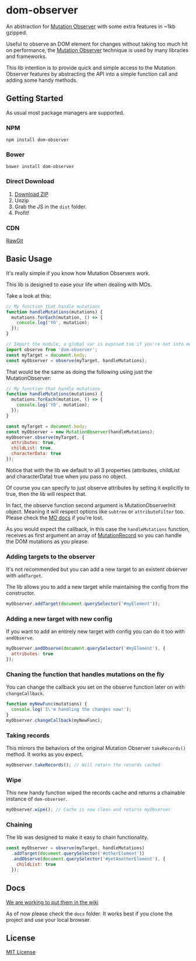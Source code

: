 # dom-observer

An abstraction for [Mutation Observer](https://developer.mozilla.org/pt-BR/docs/Web/API/MutationObserver) with some extra features in ~1kb gzipped.

Useful to observe an DOM element for changes without taking too much hit on performance, the [Mutation Observer](https://developer.mozilla.org/pt-BR/docs/Web/API/MutationObserver) technique is used by many libraries and frameworks.

This lib intention is to provide quick and simple access to the Mutation Observer features by abstracting the API into a simple function call and adding some handy methods.

## Getting Started

As usual most package managers are supported.

### NPM

`npm install dom-observer`

### Bower

`bower install dom-observer`

### Direct Download

1. [Download ZIP](https://github.com/leafui/dom-observer/archive/v0.1.0.zip)
2. Unzip
3. Grab the JS in the `dist` folder.
4. Profit!

### CDN

[RawGit](https://cdn.rawgit.com/leafui/dom-observer/v0.1.0/dist/dom-observer.min.js)

## Basic Usage

It's really simple if you know how Mutation Observers work.

This lib is designed to ease your life when dealing with MOs.

Take a look at this:

```javascript
// My function that handle mutations
function handleMutations(mutations) {
  mutations.forEach(mutation, () => {
    console.log('YO', mutation);
  });
}

// Import the module, a global var is exposed too if you're not into modules
import observe from 'dom-observer';
const myTarget = document.body;
const myObserver = observe(myTarget, handleMutations);
```

That would be the same as doing the following using just the MutationObserver:

```javascript
// My function that handle mutations
function handleMutations(mutations) {
  mutations.forEach(mutation, () => {
    console.log('YO', mutation);
  });
}

const myTarget = document.body;
const myObserver = new MutationObserver(handleMutations);
myObserver.observe(myTarget, {
  attributes: true,
  childList: true,
  characterData: true
});
```

Notice that with the lib we default to all 3 properties (attributes, childList and characterData) true when you pass no object.

Of course you can specify to just observe attributes by setting it explicitly to true, then the lib will respect that.

In fact, the observe function second argument is MutationObserverInit object. Meaning it will respect options like `subtree` or `attributeFilter` too. Please check the [MO docs](https://developer.mozilla.org/pt-BR/docs/Web/API/MutationObserver#MutationObserverInit) if you're lost.

As you would expect the callback, in this case the `handleMutations` function, receives as first argument an array of [MutationRecord](https://developer.mozilla.org/pt-BR/docs/Web/API/MutationObserver#MutationRecord) so you can handle the DOM mutations as you please.

### Adding targets to the observer

It's not recommended but you can add a new target to an existent observer with `addTarget`.

The lib allows you to add a new target while maintaining the config from the constructor.

```javascript
myObserver.addTarget(document.querySelector('#myElement'));
```

### Adding a new target with new config

If you want to add an entirely new target with config you can do it too with `andObserve`.

```javascript
myObserver.andObserve(document.querySelector('#myElement'), {
  attributes: true
});
```

### Chaning the function that handles mutations on the fly

You can change the callback you set on the observe function later on with `changeCallback`.

```javascript
function myNewFunc(mutations) {
  console.log('I\'m handling the changes now!');
}
myObserver.changeCallback(myNewFunc);
```

### Taking records

This mirrors the behaviors of the original Mutation Observer `takeRecords()` method. It works as you expect.

```javascript
myObserver.takeRecords(); // Will return the records cached
```

### Wipe

This new handy function wiped the records cache and returns a chainable instance of `dom-observer`.

```javascript
myObserver.wipe(); // Cache is now clean and returns myObserver
```

### Chaining

The lib was designed to make it easy to chain functionality.

```javascript
const myObserver = observe(myTarget, handleMutations)
  .addTarget(document.querySelector('#otherElement'))
  .andObserve(document.querySelector('#yetAnotherElement'), {
    childList: true
  });
```

## Docs

[We are working to put them in the wiki](https://github.com/leafui/dom-observer/issues/2)

As of now please check the `docs` folder. It works best if you clone the project and use your local browser.

## License

[MIT License](LICENSE)

